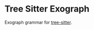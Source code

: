 # Tree Sitter Exograph

Exograph grammar for [tree-sitter](https://github.com/tree-sitter/tree-sitter).
